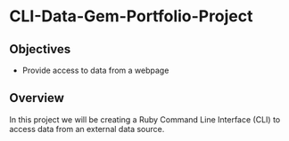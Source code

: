 # CLI-Data-Gem-Portfolio-Project

## Objectives

- Provide access to data from a webpage

## Overview

In this project we will be creating a Ruby Command Line Interface (CLI) to access data from an external data source.